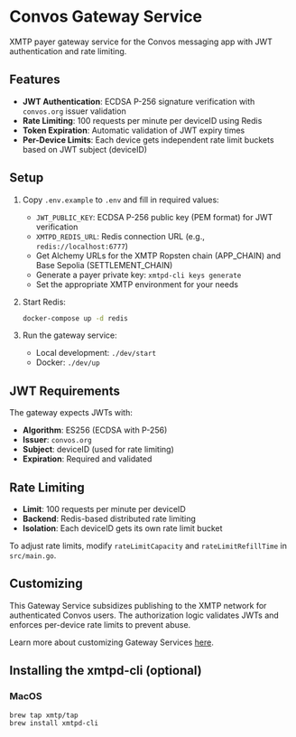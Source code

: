 # Convos Gateway Service

XMTP payer gateway service for the Convos messaging app with JWT authentication and rate limiting.

## Features

- **JWT Authentication**: ECDSA P-256 signature verification with `convos.org` issuer validation
- **Rate Limiting**: 100 requests per minute per deviceID using Redis
- **Token Expiration**: Automatic validation of JWT expiry times
- **Per-Device Limits**: Each device gets independent rate limit buckets based on JWT subject (deviceID)

## Setup

1. Copy `.env.example` to `.env` and fill in required values:
   - `JWT_PUBLIC_KEY`: ECDSA P-256 public key (PEM format) for JWT verification
   - `XMTPD_REDIS_URL`: Redis connection URL (e.g., `redis://localhost:6777`)
   - Get Alchemy URLs for the XMTP Ropsten chain (APP_CHAIN) and Base Sepolia (SETTLEMENT_CHAIN)
   - Generate a payer private key: `xmtpd-cli keys generate`
   - Set the appropriate XMTP environment for your needs

2. Start Redis:
   ```bash
   docker-compose up -d redis
   ```

3. Run the gateway service:
   - Local development: `./dev/start`
   - Docker: `./dev/up`

## JWT Requirements

The gateway expects JWTs with:
- **Algorithm**: ES256 (ECDSA with P-256)
- **Issuer**: `convos.org`
- **Subject**: deviceID (used for rate limiting)
- **Expiration**: Required and validated

## Rate Limiting

- **Limit**: 100 requests per minute per deviceID
- **Backend**: Redis-based distributed rate limiting
- **Isolation**: Each deviceID gets its own rate limit bucket

To adjust rate limits, modify `rateLimitCapacity` and `rateLimitRefillTime` in `src/main.go`.

## Customizing

This Gateway Service subsidizes publishing to the XMTP network for authenticated Convos users. The authorization logic validates JWTs and enforces per-device rate limits to prevent abuse.

Learn more about customizing Gateway Services [here](https://docs.xmtp.org/fund-agents-apps/run-gateway).

## Installing the xmtpd-cli (optional)

### MacOS
```
brew tap xmtp/tap
brew install xmtpd-cli
```
